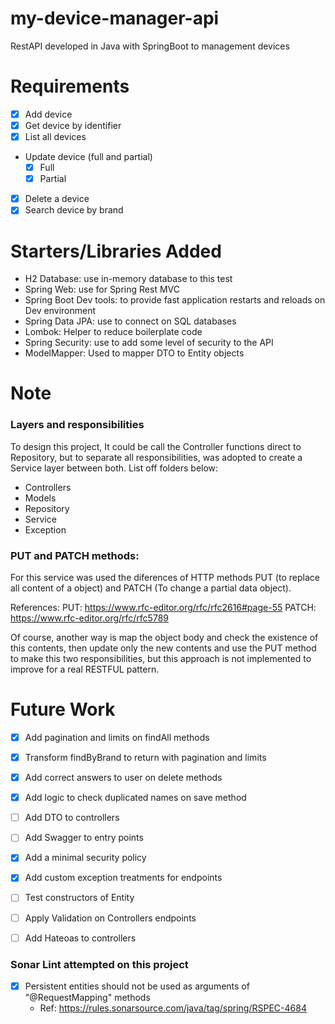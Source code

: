 # my-device-manager-api
RestAPI developed in Java with SpringBoot to management devices

# Requirements
- [x] Add device
- [x] Get device by identifier
- [x] List all devices
- Update device (full and partial)
  - [x] Full
  - [x] Partial
- [x] Delete a device
- [x] Search device by brand

# Starters/Libraries Added
* H2 Database: use in-memory database to this test
* Spring Web: use for Spring Rest MVC
* Spring Boot Dev tools: to provide fast application restarts and reloads on Dev environment
* Spring Data JPA: use to connect on SQL databases
* Lombok: Helper to reduce boilerplate code
* Spring Security: use to add some level of security to the API
* ModelMapper: Used to mapper DTO to Entity objects

# Note
### Layers and responsibilities
To design this project, It could be call the Controller functions direct to Repository, but to separate all responsibilities, was adopted to create a Service layer between both.
List off folders below:
- Controllers
- Models
- Repository
- Service
- Exception

### PUT and PATCH methods:
For this service was used the diferences of HTTP methods PUT (to replace all content of a object) and PATCH (To change a partial data object).

References:
PUT: https://www.rfc-editor.org/rfc/rfc2616#page-55
PATCH: https://www.rfc-editor.org/rfc/rfc5789

Of course, another way is map the object body and check the existence of this contents, then update only the new contents and use the PUT method to make this two responsibilities, but this approach is not implemented to improve for a real RESTFUL pattern.

# Future Work
- [x] Add pagination and limits on findAll methods
- [x] Transform findByBrand to return with pagination and limits
- [x] Add correct answers to user on delete methods
- [x] Add logic to check duplicated names on save method
- [ ] Add DTO to controllers
- [ ] Add Swagger to entry points
- [x] Add a minimal security policy
- [x] Add custom exception treatments for endpoints
- [ ] Test constructors of Entity
- [ ] Apply Validation on Controllers endpoints
- [ ] Add Hateoas to controllers



### Sonar Lint attempted on this project
- [x] Persistent entities should not be used as arguments of "@RequestMapping" methods
  * Ref: https://rules.sonarsource.com/java/tag/spring/RSPEC-4684